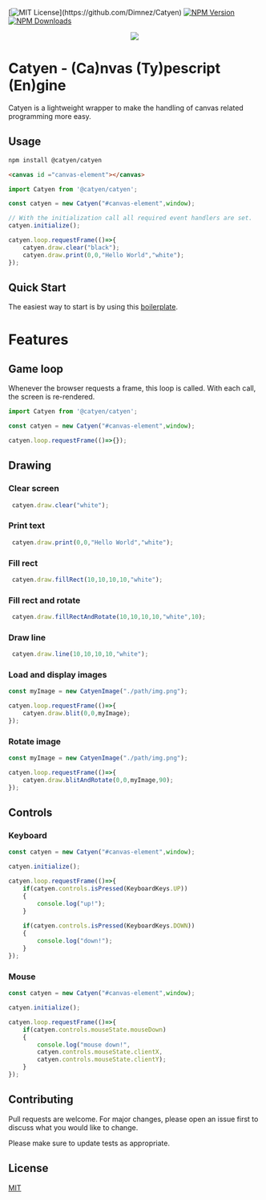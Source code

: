 [![MIT License](https://img.shields.io/apm/l/atomic-design-ui.svg?)](https://github.com/Dimnez/Catyen) [![NPM Version](https://img.shields.io/npm/v/@catyen/catyen)]() [![NPM Downloads](https://img.shields.io/npm/dm/@catyen/catyen)]()  

<p align="center"><img src ="https://user-images.githubusercontent.com/5229028/152689240-fc1a85da-5743-4464-b5e8-da0d833b0ff2.png"></p>

# Catyen - (Ca)nvas (Ty)pescript (En)gine

Catyen is a lightweight wrapper to make the handling of canvas related programming more easy.

## Usage

```bash
npm install @catyen/catyen
```

```html
<canvas id ="canvas-element"></canvas>
```

```ts
import Catyen from '@catyen/catyen';

const catyen = new Catyen("#canvas-element",window);

// With the initialization call all required event handlers are set.
catyen.initialize();

catyen.loop.requestFrame(()=>{
    catyen.draw.clear("black");
    catyen.draw.print(0,0,"Hello World","white");
});
```

## Quick Start

The easiest way to start is by using this [boilerplate](https://github.com/Dimnez/CatyenBoilerplate). 


# Features

## Game loop

Whenever the browser requests a frame, this loop is called. With each call, the screen is re-rendered.

```ts
import Catyen from '@catyen/catyen';

const catyen = new Catyen("#canvas-element",window);

catyen.loop.requestFrame(()=>{});

```

## Drawing

### Clear screen

```ts
 catyen.draw.clear("white");
```

### Print text 
```ts
 catyen.draw.print(0,0,"Hello World","white");
```

### Fill rect 

```ts
 catyen.draw.fillRect(10,10,10,10,"white");
```

### Fill rect and rotate

```ts
 catyen.draw.fillRectAndRotate(10,10,10,10,"white",10);
```

### Draw line 

```ts
 catyen.draw.line(10,10,10,10,"white");
```


### Load and display images

```ts
const myImage = new CatyenImage("./path/img.png");

catyen.loop.requestFrame(()=>{
    catyen.draw.blit(0,0,myImage);
});
```

### Rotate image

```ts
const myImage = new CatyenImage("./path/img.png");

catyen.loop.requestFrame(()=>{
    catyen.draw.blitAndRotate(0,0,myImage,90);
});
```


## Controls

### Keyboard 

```ts
const catyen = new Catyen("#canvas-element",window);

catyen.initialize();

catyen.loop.requestFrame(()=>{
    if(catyen.controls.isPressed(KeyboardKeys.UP))
    {
        console.log("up!");
    }
    
    if(catyen.controls.isPressed(KeyboardKeys.DOWN))
    {
        console.log("down!");
    }
});

```

### Mouse


```ts
const catyen = new Catyen("#canvas-element",window);

catyen.initialize();

catyen.loop.requestFrame(()=>{
    if(catyen.controls.mouseState.mouseDown)
    {
        console.log("mouse down!",
        catyen.controls.mouseState.clientX,
        catyen.controls.mouseState.clientY);
    }
});

```



## Contributing
Pull requests are welcome. For major changes, please open an issue first to discuss what you would like to change.

Please make sure to update tests as appropriate.

## License
[MIT](https://choosealicense.com/licenses/mit/)

